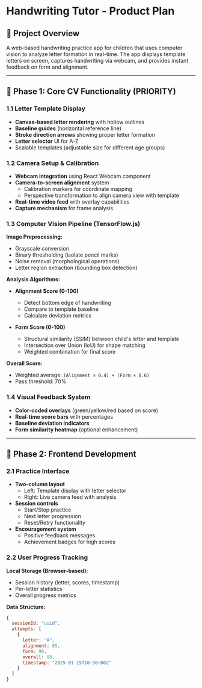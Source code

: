# Handwriting Tutor - Product Plan

## 🎯 Project Overview
A web-based handwriting practice app for children that uses computer vision to analyze letter formation in real-time. The app displays template letters on screen, captures handwriting via webcam, and provides instant feedback on form and alignment.

---

## 🚀 Phase 1: Core CV Functionality (PRIORITY)

### 1.1 Letter Template Display
- **Canvas-based letter rendering** with hollow outlines
- **Baseline guides** (horizontal reference line)
- **Stroke direction arrows** showing proper letter formation
- **Letter selector** UI for A-Z
- Scalable templates (adjustable size for different age groups)

### 1.2 Camera Setup & Calibration
- **Webcam integration** using React Webcam component
- **Camera-to-screen alignment** system
  - Calibration markers for coordinate mapping
  - Perspective transformation to align camera view with template
- **Real-time video feed** with overlay capabilities
- **Capture mechanism** for frame analysis

### 1.3 Computer Vision Pipeline (TensorFlow.js)
**Image Preprocessing:**
- Grayscale conversion
- Binary thresholding (isolate pencil marks)
- Noise removal (morphological operations)
- Letter region extraction (bounding box detection)

**Analysis Algorithms:**
- **Alignment Score (0-100)**
  - Detect bottom edge of handwriting
  - Compare to template baseline
  - Calculate deviation metrics
  
- **Form Score (0-100)**
  - Structural similarity (SSIM) between child's letter and template
  - Intersection over Union (IoU) for shape matching
  - Weighted combination for final score

**Overall Score:**
- Weighted average: `(Alignment × 0.4) + (Form × 0.6)`
- Pass threshold: 70%

### 1.4 Visual Feedback System
- **Color-coded overlays** (green/yellow/red based on score)
- **Real-time score bars** with percentages
- **Baseline deviation indicators**
- **Form similarity heatmap** (optional enhancement)

---

## 📱 Phase 2: Frontend Development

### 2.1 Practice Interface
- **Two-column layout**
  - Left: Template display with letter selector
  - Right: Live camera feed with analysis
- **Session controls**
  - Start/Stop practice
  - Next letter progression
  - Reset/Retry functionality
- **Encouragement system**
  - Positive feedback messages
  - Achievement badges for high scores

### 2.2 User Progress Tracking
**Local Storage (Browser-based):**
- Session history (letter, scores, timestamp)
- Per-letter statistics
- Overall progress metrics

**Data Structure:**
```javascript
{
  sessionId: "uuid",
  attempts: [
    {
      letter: "A",
      alignment: 85,
      form: 90,
      overall: 88,
      timestamp: "2025-01-15T10:30:00Z"
    }
  ]
}